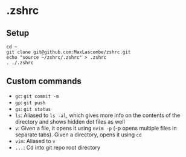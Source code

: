 # .zshrc

## Setup

```
cd ~
git clone git@github.com:MaxLascombe/zshrc.git
echo "source ~/zshrc/.zshrc" > .zshrc
. ./.zshrc
```

## Custom commands

- `gc`: `git commit -m`
- `gp`: `git push`
- `gs`: `git status`
- `ls`: Aliased to `ls -al`, which gives more info on the contents of the
  directory and shows hidden dot files as well
- `v`: Given a file, it opens it using `nvim -p` (-p opens multiple files in
  separate tabs). Given a directory, opens it using `cd`
- `vim`: Aliased to `v`
- `...`: Cd into git repo root directory
